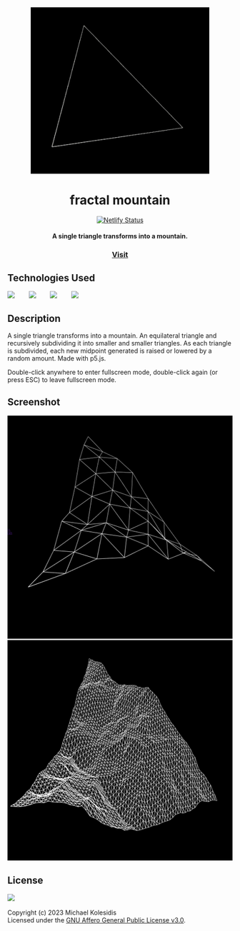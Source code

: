 <div align="center">
  <img src="./assets/fractal-mountain-01.gif" width="400px">
  <h1>fractal mountain</h1>
  
  [![Netlify Status](https://api.netlify.com/api/v1/badges/230b9457-1953-46ba-be24-2eb1fd485983/deploy-status)](https://app.netlify.com/sites/perlin-landscape/deploys)

  <h4>A single triangle transforms into a mountain.</h4>

  <h3><a href="https://perlin-landscape.netlify.app/">Visit</a></h3>
</div>
  


## Technologies Used

<a href="https://p5js.org/"><img src="https://github.com/michaelkolesidis/tech-icons/blob/main/icons/p5js/p5js.svg" height="50px"/></a>
&nbsp;&nbsp;&nbsp;&nbsp;&nbsp;&nbsp;
<a href="https://en.wikipedia.org/wiki/JavaScript"><img src="https://github.com/michaelkolesidis/tech-icons/blob/main/icons/javascript/javascript-original.svg" height="50px" /></a>
&nbsp;&nbsp;&nbsp;&nbsp;&nbsp;&nbsp;
<a href="https://en.wikipedia.org/wiki/CSS"><img src="https://github.com/michaelkolesidis/tech-icons/blob/main/icons/css3/css3-plain.svg" height="50px" /></a>
&nbsp;&nbsp;&nbsp;&nbsp;&nbsp;&nbsp;
<img src="https://github.com/michaelkolesidis/tech-icons/blob/main/icons/html5/html5-plain.svg" height="50px" />
&nbsp;&nbsp;&nbsp;&nbsp;&nbsp;&nbsp;



## Description

<p>A single triangle transforms into a mountain. An equilateral triangle and recursively subdividing it into smaller and smaller triangles. As each triangle is subdivided, each new midpoint generated is raised or lowered by a random amount. Made with p5.js.

<p>Double-click anywhere to enter fullscreen mode, double-click again (or press ESC) to leave fullscreen mode.</p>



## Screenshot

<img src="./assets/screenshot-1.png" width="700px">
<img src="./assets/screenshot-2.png" width="700px">



## License

<a href="https://www.gnu.org/licenses/agpl-3.0.html"><img src="https://upload.wikimedia.org/wikipedia/commons/0/06/AGPLv3_Logo.svg" height="100px" /></a>

Copyright (c) 2023 Michael Kolesidis<br>
Licensed under the [GNU Affero General Public License v3.0](https://www.gnu.org/licenses/agpl-3.0.html).
